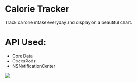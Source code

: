 # Calorie Tracker
Track calrorie intake everyday and display on a beautiful chart.

# API Used: 
- Core Data 
- CocoaPods
- NSNotificationCenter


 ![](Track.gif)
